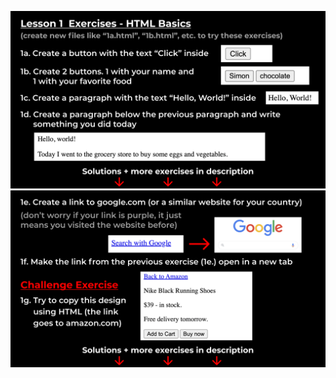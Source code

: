 ![alt image](https://github.com/Nithinkrishna67/html-css/blob/9a0a479bb34972f5ed4c9511d60f7dccb887a01b/Ex-1/160036623-8bde6501-5ee6-4577-92a4-6ffbc02e858b.png)
![alt text](image.png)

